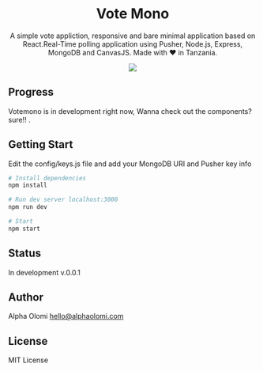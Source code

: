 <h1 align="center">Vote Mono</h1>
<p align="center">A simple vote appliction, responsive and bare minimal application based on React.Real-Time polling application using Pusher, Node.js, Express, MongoDB and CanvasJS. Made with ❤️ in Tanzania.</p>


<p align="center">
  <a href="#"><img src="https://img.shields.io/badge/Maintained%3F-yes-green.svg"></a>
</p>

## Progress

Votemono is in development right now, Wanna check out the components? sure!! .

## Getting Start

Edit the config/keys.js file and add your MongoDB URI and Pusher key info

```bash
# Install dependencies
npm install

# Run dev server localhost:3000
npm run dev

# Start
npm start
```


## Status

In development v.0.0.1


## Author

Alpha Olomi [hello@alphaolomi.com](mailto:hello@alphaolomi.com)

## License
MIT License
